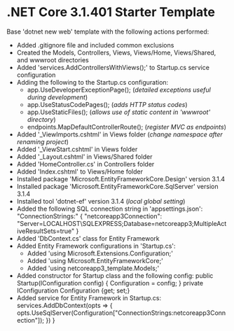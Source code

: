 # .NET Core 3.1.401 Starter Template

Base 'dotnet new web' template with the following actions performed:

- Added .gitignore file and included common exclusions
- Created the Models, Controllers, Views, Views/Home, Views/Shared, and wwwroot directories
- Added 'services.AddControllersWithViews();' to Startup.cs service configuration
- Adding the following to the Startup.cs configuration:
    - app.UseDeveloperExceptionPage(); (*detailed exceptions useful during development*)
    - app.UseStatusCodePages(); (*adds HTTP status codes*)
    - app.UseStaticFiles(); (*allows use of static content in 'wwwroot' directory*)
    - endpoints.MapDefaultControllerRoute(); (*register MVC as endpoints*)
- Added '_ViewImports.cshtml' in Views folder (*change namespace after renaming project*)
- Added '_ViewStart.cshtml' in Views folder
- Added '_Layout.cshtml' in Views/Shared folder
- Added 'HomeController.cs' in Controllers folder
- Added 'Index.cshtml' to Views/Home folder
- Installed package 'Microsoft.EntityFrameworkCore.Design' version 3.1.4
- Installed package 'Microsoft.EntityFrameworkCore.SqlServer' version 3.1.4
- Installed tool 'dotnet-ef' version 3.1.4 (*local global setting*)
- Added the following SQL connection string in 'appsettings.json':
            "ConnectionStrings:" {
            "netcoreapp3Connection": "Server=LOCALHOST\\SQLEXPRESS;Database=netcoreapp3;MultipleActiveResultSets=true"
            }
- Added 'DbContext.cs' class for Entity Framework
- Added Entity Framework configurations in 'Startup.cs':
    - Added 'using Microsoft.Extensions.Configuration;'
    - Added 'using Microsoft.EntityFrameworkCore;'
    - Added 'using netcoreapp3_template.Models;'
- Added constructor for Startup class and the following config:
            public Startup(IConfiguration config) {
            Configuration = config;
            }
            private IConfiguration Configuration {get; set;}
- Added service for Entity Framework in Startup.cs:
            services.AddDbContext<netcoreapp3Context>(opts => {
                opts.UseSqlServer(Configuration["ConnectionStrings:netcoreapp3Connection"]);
            })
            }
